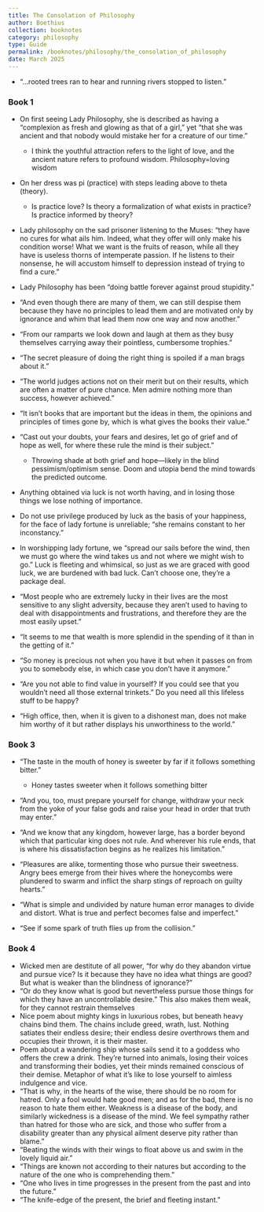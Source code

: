 ```yaml
---
title: The Consolation of Philosophy
author: Boethius
collection: booknotes
category: philosophy
type: Guide
permalink: /booknotes/philosophy/the_consolation_of_philosophy
date: March 2025
---
```


- “…rooted trees ran to hear and running rivers stopped to listen.”

### Book 1

- On first seeing Lady Philosophy, she is described as having a “complexion as fresh and glowing as that of a girl,” yet “that she was ancient and that nobody would mistake her for a creature of our time.”
	- I think the youthful attraction refers to the light of love, and the ancient nature refers to profound wisdom. Philosophy=loving wisdom

- On her dress was pi (practice) with steps leading above to theta (theory).
	- Is practice love? Is theory a formalization of what exists in practice? Is practice informed by theory?

- Lady philosophy on the sad prisoner listening to the Muses: “they have no cures for what ails him. Indeed, what they offer will only make his condition worse! What we want is the fruits of reason, while all they have is useless thorns of intemperate passion. If he listens to their nonsense, he will accustom himself to depression instead of trying to find a cure.”
- Lady Philosophy has been “doing battle forever against proud stupidity.”
- “And even though there are many of them, we can still despise them because they have no principles to lead them and are motivated only by ignorance and whim that lead them now one way and now another.”
- “From our ramparts we look down and laugh at them as they busy themselves carrying away their pointless, cumbersome trophies.”
- “The secret pleasure of doing the right thing is spoiled if a man brags about it.”
- “The world judges actions not on their merit but on their results, which are often a matter of pure chance. Men admire nothing more than success, however achieved.”
- “It isn’t books that are important but the ideas in them, the opinions and principles of times gone by, which is what gives the books their value.”
- “Cast out your doubts, your fears and desires, let go of grief and of hope as well, for where these rule the mind is their subject.”
	- Throwing shade at both grief and hope—likely in the blind pessimism/optimism sense. Doom and utopia bend the mind towards the predicted outcome.

- Anything obtained via luck is not worth having, and in losing those things we lose nothing of importance.
- Do not use privilege produced by luck as the basis of your happiness, for the face of lady fortune is unreliable; “she remains constant to her inconstancy.”
- In worshipping lady fortune, we “spread our sails before the wind, then we must go where the wind takes us and not where we might wish to go.” Luck is fleeting and whimsical, so just as we are graced with good luck, we are burdened with bad luck. Can’t choose one, they’re a package deal.
- “Most people who are extremely lucky in their lives are the most sensitive to any slight adversity, because they aren’t used to having to deal with disappointments and frustrations, and therefore they are the most easily upset.”
- “It seems to me that wealth is more splendid in the spending of it than in the getting of it.”
- “So money is precious not when you have it but when it passes on from you to somebody else, in which case you don’t have it anymore.”
- “Are you not able to find value in yourself? If you could see that you wouldn’t need all those external trinkets.” Do you need all this lifeless stuff to be happy?
- “High office, then, when it is given to a dishonest man, does not make him worthy of it but rather displays his unworthiness to the world.”

### Book 3

- “The taste in the mouth of honey is sweeter by far if it follows something bitter.”
	- Honey tastes sweeter when it follows something bitter

- “And you, too, must prepare yourself for change, withdraw your neck from the yoke of your false gods and raise your head in order that truth may enter.”
- “And we know that any kingdom, however large, has a border beyond which that particular king does not rule. And wherever his rule ends, that is where his dissatisfaction begins as he realizes his limitation.”
- “Pleasures are alike, tormenting those who pursue their sweetness. Angry bees emerge from their hives where the honeycombs were plundered to swarm and inflict the sharp stings of reproach on guilty hearts.”
- “What is simple and undivided by nature human error manages to divide and distort. What is true and perfect becomes false and imperfect.”
- “See if some spark of truth flies up from the collision.”

### Book 4

- Wicked men are destitute of all power, “for why do they abandon virtue and pursue vice? Is it because they have no idea what things are good? But what is weaker than the blindness of ignorance?”
- “Or do they know what is good but nevertheless pursue those things for which they have an uncontrollable desire.” This also makes them weak, for they cannot restrain themselves
- Nice poem about mighty kings in luxurious robes, but beneath heavy chains bind them. The chains include greed, wrath, lust. Nothing satiates their endless desire; their endless desire overthrows them and occupies their thrown, it is their master.
- Poem about a wandering ship whose sails send it to a goddess who offers the crew a drink. They’re turned into animals, losing their voices and transforming their bodies, yet their minds remained conscious of their demise. Metaphor of what it’s like to lose yourself to aimless indulgence and vice.
- “That is why, in the hearts of the wise, there should be no room for hatred. Only a fool would hate good men; and as for the bad, there is no reason to hate them either. Weakness is a disease of the body, and similarly wickedness is a disease of the mind. We feel sympathy rather than hatred for those who are sick, and those who suffer from a disability greater than any physical ailment deserve pity rather than blame.”
- “Beating the winds with their wings to float above us and swim in the lovely liquid air.”
- “Things are known not according to their natures but according to the nature of the one who is comprehending them.”
- “One who lives in time progresses in the present from the past and into the future.”
- “The knife-edge of the present, the brief and fleeting instant.”
